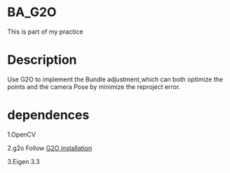 # BA_G2O
This is part of my practice

# Description
Use G2O to implement the Bundle adjustment,which can both optimize the points and the camera Pose by minimize the reproject error.

# dependences
1.OpenCV 

2.g2o 
Follow [G2O installation](https://github.com/RainerKuemmerle/g2o)

3.Eigen 3.3
